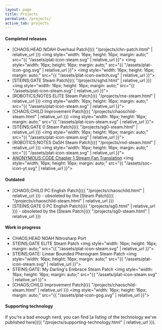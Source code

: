 ```yaml
---
layout: page
title: Projects
permalink: /projects/
active_tab: projects
---
```


#### Completed releases

* [CHAOS;HEAD NOAH Overhaul Patch]({{ "/projects/chn-patch.html" | relative_url }})
    <img style="width: 16px; height: 16px; margin: auto;" src="{{ "/assets/plat-icon-steam.svg" | relative_url }}">
    <img style="width: 16px; height: 16px; margin: auto;" src="{{ "/assets/plat-icon-gog.svg" | relative_url }}">
    <img style="width: 16px; height: 16px; margin: auto;" src="{{ "/assets/plat-icon-switch.svg" | relative_url }}">
* [STEINS;GATE Steam Patch]({{ "/projects/sghd.html" | relative_url }}) 
    <img style="width: 16px; height: 16px; margin: auto;" src="{{ "/assets/plat-icon-steam.svg" | relative_url }}">
* [ROBOTICS;NOTES ELITE Steam Patch]({{ "/projects/rne-steam.html" | relative_url }})
    <img style="width: 16px; height: 16px; margin: auto;" src="{{ "/assets/plat-icon-steam.svg" | relative_url }}">
* [CHAOS;CHILD Improvement Patch]({{ "/projects/chaoschild-steam.html" | relative_url }})
    <img style="width: 16px; height: 16px; margin: auto;" src="{{ "/assets/plat-icon-steam.svg" | relative_url }}">
* [STEINS;GATE 0 Steam Patch]({{ "/projects/sg0-steam.html" | relative_url }})
    <img style="width: 16px; height: 16px; margin: auto;" src="{{ "/assets/plat-icon-steam.svg" | relative_url }}">
* [ROBOTICS;NOTES DaSH Steam Patch]({{ "/projects/rnd-steam.html" | relative_url }})
    <img style="width: 16px; height: 16px; margin: auto;" src="{{ "/assets/plat-icon-steam.svg" | relative_url }}">
* [ANONYMOUS;CODE Chapter 1 Stream Fan Translation](https://www.youtube.com/playlist?list=PLeViZIz-t1nfNxhH1MUmD6xzSU9c7n6_8)
    <img style="width: 16px; height: 16px; margin: auto;" src="{{ "/assets/soc-icon-yt.svg" | relative_url }}">

#### Outdated

* [CHAOS;CHILD PC English Patch]({{ "/projects/chaoschild.html" | relative_url }}) - obsoleted by the [Steam Patch]({{ "/projects/chaoschild-steam.html" | relative_url }})
* [STEINS;GATE 0 PC English Patch]({{ "/projects/sg0.html" | relative_url }}) - obsoleted by the [Steam Patch]({{ "/projects/sg0-steam.html" | relative_url }})

#### Work in progress
* CHAOS;HEAD NOAH Nitrosharp Port
* STEINS;GATE ELITE Steam Patch
    <img style="width: 16px; height: 16px; margin: auto;" src="{{ "/assets/plat-icon-steam.svg" | relative_url }}">
* STEINS;GATE: Linear Bounded Phenogram Steam Patch
    <img style="width: 16px; height: 16px; margin: auto;" src="{{ "/assets/plat-icon-steam.svg" | relative_url }}">
* STEINS;GATE: My Darling's Embrace Steam Patch
    <img style="width: 16px; height: 16px; margin: auto;" src="{{ "/assets/plat-icon-steam.svg" | relative_url }}">
* [CHAOS;CHILD Improvement Patch]({{ "/projects/chaoschild-steam.html" | relative_url }})
    <img style="width: 16px; height: 16px; margin: auto;" src="{{ "/assets/plat-icon-gog.svg" | relative_url }}">

#### Supporting technology

If you're a bad enough nerd, you can find [a listing of the technology we've published here]({{ "/projects/supporting-technology.html" | relative_url }}).
